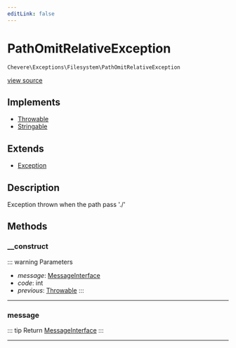 ```yaml
---
editLink: false
---
```


# PathOmitRelativeException

`Chevere\Exceptions\Filesystem\PathOmitRelativeException`

[view source](https://github.com/chevere/chevere/blob/master/src/Chevere/Exceptions/Filesystem/PathOmitRelativeException.php)

## Implements

- [Throwable](https://www.php.net/manual/class.throwable)
- [Stringable](https://www.php.net/manual/class.stringable)

## Extends

- [Exception](../Core/Exception.md)

## Description

Exception thrown when the path pass './'

## Methods

### __construct

::: warning Parameters
- *message*: [MessageInterface](../../Interfaces/Message/MessageInterface.md)
- *code*: int
- *previous*: [Throwable](https://www.php.net/manual/class.throwable)
:::

---

### message

::: tip Return
[MessageInterface](../../Interfaces/Message/MessageInterface.md)
:::

---
